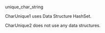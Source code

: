 unique_char_string

 CharUnique1 uses Data Structure HashSet. 

 CharUnique2 does not use any data structures.
